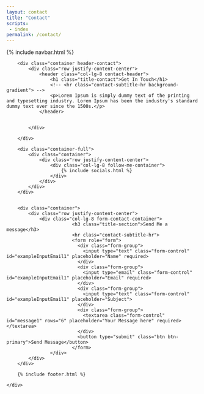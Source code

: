 ```yaml
---
layout: contact
title: "Contact"
scripts:
 - index
permalink: /contact/
---
```



<body itemscope="" itemtype="http://schema.org/Blog">
	<div class="container-background">
	    {% include navbar.html %}
	   
		<div class="container header-contact">			
			<div class="row justify-content-center">
				<header class="col-lg-8 contact-header">
					<h1 class="title-contact">Get In Touch</h1>
		 			<!-- <hr class="contact-subtitle-hr background-gradient"> -->
		 			<p>Lorem Ipsum is simply dummy text of the printing and typesetting industry. Lorem Ipsum has been the industry's standard dummy text ever since the 1500s.</p>
				</header>				
				

			</div>
			
		</div>    

		<div class="container-full">
			<div class="container">
				<div class="row justify-content-center">
					<div class="col-lg-8 follow-me-container">					
						{% include socials.html %}
				 	</div>	
				</div>
			</div>
		</div>


		<div class="container">
			<div class="row justify-content-center">
				<div class="col-lg-8 form-contact-container">
			 				<h3 class="title-section">Send Me a message</h3>
			 				<hr class="contact-subtitle-hr">
				 			<form role="form">
							  <div class="form-group">
							    <input type="text" class="form-control" id="exampleInputEmail1" placeholder="Name" required>
							  </div>
							  <div class="form-group">
							    <input type="email" class="form-control" id="exampleInputEmail1" placeholder="Email" required>
							  </div>
							  <div class="form-group">
							    <input type="text" class="form-control" id="exampleInputEmail1" placeholder="Subject">
							  </div>
							  <div class="form-group">
							  	<textarea class="form-control" id="message1" rows="6" placeholder="Your Message here" required></textarea>
							  </div>
							  <button type="submit" class="btn btn-primary">Send Message</button>
							</form>
					</div>
			</div>			 		
		</div>

		{% include footer.html %}
		
	</div>
    
</body>



